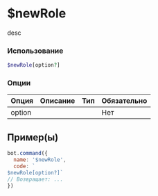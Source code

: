 # $newRole
desc
### Использование
```php
$newRole[option?]
```

### Опции

| Опция | Описание | Тип | Обязательно |
|--------|-------------|------|----------|
| option |  |  | Нет |  
## Пример(ы)

```javascript
bot.command({
  name: '$newRole',
  code: `
$newRole[option?]`
// Возвращает: ...
})
```